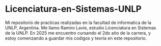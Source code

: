 # Licenciatura-en-Sistemas-UNLP
Mi repositorio de practicas realizadas en la facultad de informatica de la UNLP, Argentina.
Me llamo Ramiro Lavie, estudio Licenciatura en Sistemas de la UNLP. En 2025 me encuentro cursando el 2do año de la carrera, y estoy comenzando a guardar mis codigos y teoría en este repositorio.
